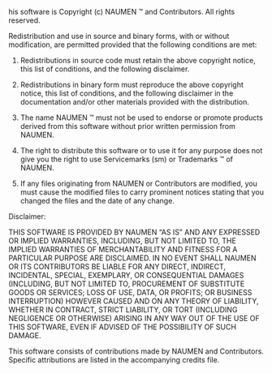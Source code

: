 his software is Copyright (c) NAUMEN ™ and Contributors. All rights reserved.

Redistribution and use in source and binary forms, with or without modification, are permitted provided that the following conditions are met:

1. Redistributions in source code must retain the above copyright notice, this list of conditions, and the following disclaimer.

2. Redistributions in binary form must reproduce the above copyright notice, this list of conditions, and the following disclaimer in the documentation and/or other materials provided with the distribution.

3. The name NAUMEN ™ must not be used to endorse or promote products derived from this software without prior written permission from NAUMEN.

4. The right to distribute this software or to use it for any purpose does not give you the right to use Servicemarks (sm) or Trademarks ™ of NAUMEN.

5. If any files originating from NAUMEN or Contributors are modified, you must cause the modified files to carry prominent notices stating that you changed the files and the date of any change.

Disclaimer:

THIS SOFTWARE IS PROVIDED BY NAUMEN “AS IS” AND ANY EXPRESSED OR IMPLIED WARRANTIES, INCLUDING, BUT NOT LIMITED TO, THE IMPLIED WARRANTIES OF MERCHANTABILITY AND FITNESS FOR A PARTICULAR PURPOSE ARE DISCLAIMED. IN NO EVENT SHALL NAUMEN OR ITS CONTRIBUTORS BE LIABLE FOR ANY DIRECT, INDIRECT, INCIDENTAL, SPECIAL, EXEMPLARY, OR CONSEQUENTIAL DAMAGES (INCLUDING, BUT NOT LIMITED TO, PROCUREMENT OF SUBSTITUTE GOODS OR SERVICES; LOSS OF USE, DATA, OR PROFITS; OR BUSINESS INTERRUPTION) HOWEVER CAUSED AND ON ANY THEORY OF LIABILITY, WHETHER IN CONTRACT, STRICT LIABILITY, OR TORT (INCLUDING NEGLIGENCE OR OTHERWISE) ARISING IN ANY WAY OUT OF THE USE OF THIS SOFTWARE, EVEN IF ADVISED OF THE POSSIBILITY OF SUCH DAMAGE.

This software consists of contributions made by NAUMEN and Contributors. Specific attributions are listed in the accompanying credits file.